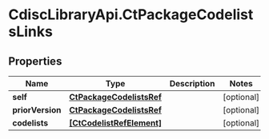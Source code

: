 # CdiscLibraryApi.CtPackageCodelistsLinks

## Properties

Name | Type | Description | Notes
------------ | ------------- | ------------- | -------------
**self** | [**CtPackageCodelistsRef**](CtPackageCodelistsRef.md) |  | [optional] 
**priorVersion** | [**CtPackageCodelistsRef**](CtPackageCodelistsRef.md) |  | [optional] 
**codelists** | [**[CtCodelistRefElement]**](CtCodelistRefElement.md) |  | [optional] 


